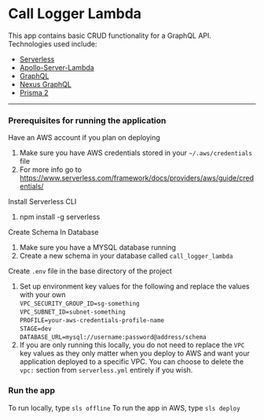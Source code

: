 # Call Logger Lambda

This app contains basic CRUD functionality for a GraphQL API. Technologies used include:
- [Serverless](https://www.serverless.com/)
- [Apollo-Server-Lambda](https://www.apollographql.com/docs/apollo-server/deployment/lambda/)
- [GraphQL](https://graphql.org/)
- [Nexus GraphQL](https://nexus.js.org/)
- [Prisma 2](https://www.prisma.io/)

---

### Prerequisites for running the application
Have an AWS account if you plan on deploying
1. Make sure you have AWS credentials stored in your `~/.aws/credentials` file
2. For more info go to https://www.serverless.com/framework/docs/providers/aws/guide/credentials/

Install Serverless CLI
1. npm install -g serverless

Create Schema In Database
1. Make sure you have a MYSQL database running
2. Create a new schema in your database called `call_logger_lambda`

Create `.env` file in the base directory of the project
1. Set up environment key values for the following and replace the values with your own<br>
`VPC_SECURITY_GROUP_ID=sg-something`<br>
 `VPC_SUBNET_ID=subnet-something`<br>
 `PROFILE=your-aws-credentials-profile-name`<br> 
 `STAGE=dev`<br>
 `DATABASE_URL=mysql://username:password@address/schema`<br>
 2. If you are only running this locally, you do not need to replace the `VPC` key values as they only matter when you deploy to AWS and want your application deployed to a specific VPC. You can choose to delete the `vpc:` section from `serverless.yml` entirely if you wish.
 
 ### Run the app
 To run locally, type `sls offline`
 To run the app in AWS, type `sls deploy`
